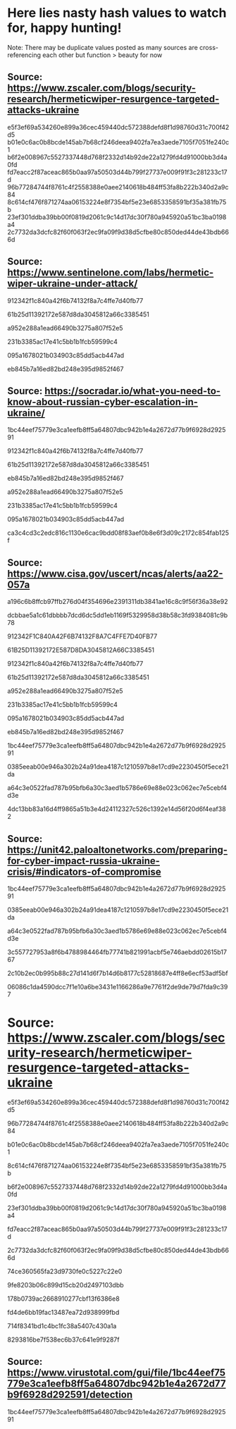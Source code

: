 # Here lies nasty hash values to watch for, happy hunting!
Note: There may be duplicate values posted as many sources are cross-referencing each other but function > beauty for now

## Source: https://www.zscaler.com/blogs/security-research/hermeticwiper-resurgence-targeted-attacks-ukraine

e5f3ef69a534260e899a36cec459440dc572388defd8f1d98760d31c700f42d5
b01e0c6ac0b8bcde145ab7b68cf246deea9402fa7ea3aede7105f7051fe240c1
b6f2e008967c5527337448d768f2332d14b92de22a1279fd4d91000bb3d4a0fd
fd7eacc2f87aceac865b0aa97a50503d44b799f27737e009f91f3c281233c17d
96b77284744f8761c4f2558388e0aee2140618b484ff53fa8b222b340d2a9c84
8c614cf476f871274aa06153224e8f7354bf5e23e6853358591bf35a381fb75b
23ef301ddba39bb00f0819d2061c9c14d17dc30f780a945920a51bc3ba0198a4
2c7732da3dcfc82f60f063f2ec9fa09f9d38d5cfbe80c850ded44de43bdb666d

## Source: https://www.sentinelone.com/labs/hermetic-wiper-ukraine-under-attack/

912342f1c840a42f6b74132f8a7c4ffe7d40fb77

61b25d11392172e587d8da3045812a66c3385451

a952e288a1ead66490b3275a807f52e5

231b3385ac17e41c5bb1b1fcb59599c4

095a1678021b034903c85dd5acb447ad

eb845b7a16ed82bd248e395d9852f467

## Source: https://socradar.io/what-you-need-to-know-about-russian-cyber-escalation-in-ukraine/

1bc44eef75779e3ca1eefb8ff5a64807dbc942b1e4a2672d77b9f6928d292591

912342f1c840a42f6b74132f8a7c4ffe7d40fb77

61b25d11392172e587d8da3045812a66c3385451

eb845b7a16ed82bd248e395d9852f467

a952e288a1ead66490b3275a807f52e5

231b3385ac17e41c5bb1b1fcb59599c4

095a1678021b034903c85dd5acb447ad

ca3c4cd3c2edc816c1130e6cac9bdd08f83aef0b8e6f3d09c2172c854fab125f 

## Source: https://www.cisa.gov/uscert/ncas/alerts/aa22-057a

a196c6b8ffcb97ffb276d04f354696e2391311db3841ae16c8c9f56f36a38e92

dcbbae5a1c61dbbbb7dcd6dc5dd1eb1169f5329958d38b58c3fd9384081c9b78

912342F1C840A42F6B74132F8A7C4FFE7D40FB77

61B25D11392172E587D8DA3045812A66C3385451

912342f1c840a42f6b74132f8a7c4ffe7d40fb77

61b25d11392172e587d8da3045812a66c3385451

a952e288a1ead66490b3275a807f52e5

231b3385ac17e41c5bb1b1fcb59599c4

095a1678021b034903c85dd5acb447ad

eb845b7a16ed82bd248e395d9852f467

1bc44eef75779e3ca1eefb8ff5a64807dbc942b1e4a2672d77b9f6928d292591

0385eeab00e946a302b24a91dea4187c1210597b8e17cd9e2230450f5ece21da

a64c3e0522fad787b95bfb6a30c3aed1b5786e69e88e023c062ec7e5cebf4d3e

4dc13bb83a16d4ff9865a51b3e4d24112327c526c1392e14d56f20d6f4eaf382

## Source: https://unit42.paloaltonetworks.com/preparing-for-cyber-impact-russia-ukraine-crisis/#indicators-of-compromise

1bc44eef75779e3ca1eefb8ff5a64807dbc942b1e4a2672d77b9f6928d292591

0385eeab00e946a302b24a91dea4187c1210597b8e17cd9e2230450f5ece21da

a64c3e0522fad787b95bfb6a30c3aed1b5786e69e88e023c062ec7e5cebf4d3e

3c557727953a8f6b4788984464fb77741b821991acbf5e746aebdd02615b1767

2c10b2ec0b995b88c27d141d6f7b14d6b8177c52818687e4ff8e6ecf53adf5bf

06086c1da4590dcc7f1e10a6be3431e1166286a9e7761f2de9de79d7fda9c397


# Source: https://www.zscaler.com/blogs/security-research/hermeticwiper-resurgence-targeted-attacks-ukraine

e5f3ef69a534260e899a36cec459440dc572388defd8f1d98760d31c700f42d5

96b77284744f8761c4f2558388e0aee2140618b484ff53fa8b222b340d2a9c84

b01e0c6ac0b8bcde145ab7b68cf246deea9402fa7ea3aede7105f7051fe240c1

8c614cf476f871274aa06153224e8f7354bf5e23e6853358591bf35a381fb75b

b6f2e008967c5527337448d768f2332d14b92de22a1279fd4d91000bb3d4a0fd

23ef301ddba39bb00f0819d2061c9c14d17dc30f780a945920a51bc3ba0198a4

fd7eacc2f87aceac865b0aa97a50503d44b799f27737e009f91f3c281233c17d

2c7732da3dcfc82f60f063f2ec9fa09f9d38d5cfbe80c850ded44de43bdb666d

74ce360565fa23d9730fe0c5227c22e0

9fe8203b06c899d15cb20d2497103dbb

178b0739ac2668910277cbf13f6386e8

fd4de6bb19fac13487ea72d938999fbd

714f8341bd1c4bc1fc38a5407c430a1a

8293816be7f538ec6b37c641e9f9287f

## Source: https://www.virustotal.com/gui/file/1bc44eef75779e3ca1eefb8ff5a64807dbc942b1e4a2672d77b9f6928d292591/detection

1bc44eef75779e3ca1eefb8ff5a64807dbc942b1e4a2672d77b9f6928d292591


